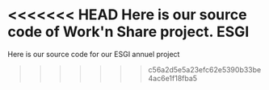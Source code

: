 <<<<<<< HEAD
Here is our source code of Work'n Share project. ESGI
=======
Here is our source code for our ESGI annuel project
>>>>>>> c56a2d5e5a23efc62e5390b33be4ac6e1f18fba5
